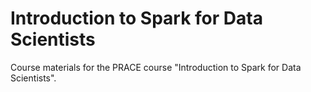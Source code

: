 # Introduction to Spark for Data Scientists

Course materials for the PRACE course "Introduction to Spark for Data Scientists".
